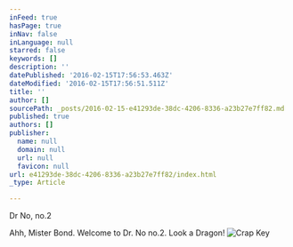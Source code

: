 ```yaml
---
inFeed: true
hasPage: true
inNav: false
inLanguage: null
starred: false
keywords: []
description: ''
datePublished: '2016-02-15T17:56:53.463Z'
dateModified: '2016-02-15T17:56:51.511Z'
title: ''
author: []
sourcePath: _posts/2016-02-15-e41293de-38dc-4206-8336-a23b27e7ff82.md
published: true
authors: []
publisher:
  name: null
  domain: null
  url: null
  favicon: null
url: e41293de-38dc-4206-8336-a23b27e7ff82/index.html
_type: Article

---
```

Dr No, no.2

Ahh, Mister Bond. Welcome to Dr. No no.2\. Look a Dragon! ![Crap Key ](https://the-grid-user-content.s3-us-west-2.amazonaws.com/35ad85b1-3395-4248-9601-d500de02ef99.jpg)